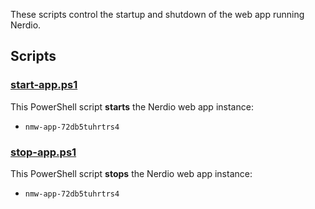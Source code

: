 These scripts control the startup and shutdown of the web app running Nerdio.

## Scripts

### [start-app.ps1](./start-app.ps1)
This PowerShell script **starts** the Nerdio web app instance:

- `nmw-app-72db5tuhrtrs4`

### [stop-app.ps1](./stop-app.ps1)

This PowerShell script **stops** the Nerdio web app instance:
- `nmw-app-72db5tuhrtrs4`

